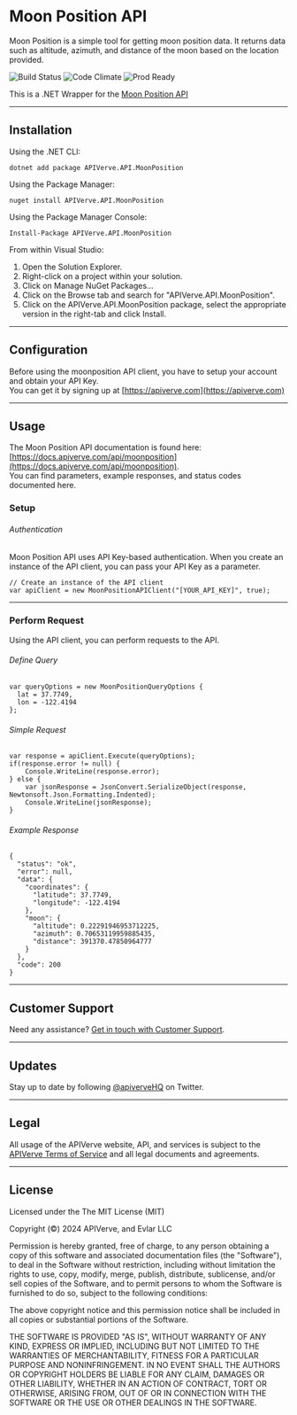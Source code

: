 Moon Position API
============

Moon Position is a simple tool for getting moon position data. It returns data such as altitude, azimuth, and distance of the moon based on the location provided.

![Build Status](https://img.shields.io/badge/build-passing-green)
![Code Climate](https://img.shields.io/badge/maintainability-B-purple)
![Prod Ready](https://img.shields.io/badge/production-ready-blue)

This is a .NET Wrapper for the [Moon Position API](https://apiverve.com/marketplace/api/moonposition)

---

## Installation

Using the .NET CLI:
```
dotnet add package APIVerve.API.MoonPosition
```

Using the Package Manager:
```
nuget install APIVerve.API.MoonPosition
```

Using the Package Manager Console:
```
Install-Package APIVerve.API.MoonPosition
```

From within Visual Studio:

1. Open the Solution Explorer.
2. Right-click on a project within your solution.
3. Click on Manage NuGet Packages...
4. Click on the Browse tab and search for "APIVerve.API.MoonPosition".
5. Click on the APIVerve.API.MoonPosition package, select the appropriate version in the right-tab and click Install.


---

## Configuration

Before using the moonposition API client, you have to setup your account and obtain your API Key.  
You can get it by signing up at [https://apiverve.com](https://apiverve.com)

---

## Usage

The Moon Position API documentation is found here: [https://docs.apiverve.com/api/moonposition](https://docs.apiverve.com/api/moonposition).  
You can find parameters, example responses, and status codes documented here.

### Setup

###### Authentication
Moon Position API uses API Key-based authentication. When you create an instance of the API client, you can pass your API Key as a parameter.

```
// Create an instance of the API client
var apiClient = new MoonPositionAPIClient("[YOUR_API_KEY]", true);
```

---


### Perform Request
Using the API client, you can perform requests to the API.

###### Define Query

```
var queryOptions = new MoonPositionQueryOptions {
  lat = 37.7749,
  lon = -122.4194
};
```

###### Simple Request

```
var response = apiClient.Execute(queryOptions);
if(response.error != null) {
	Console.WriteLine(response.error);
} else {
    var jsonResponse = JsonConvert.SerializeObject(response, Newtonsoft.Json.Formatting.Indented);
    Console.WriteLine(jsonResponse);
}
```

###### Example Response

```
{
  "status": "ok",
  "error": null,
  "data": {
    "coordinates": {
      "latitude": 37.7749,
      "longitude": -122.4194
    },
    "moon": {
      "altitude": 0.22291946953712225,
      "azimuth": 0.70653119959885435,
      "distance": 391370.47850964777
    }
  },
  "code": 200
}
```

---

## Customer Support

Need any assistance? [Get in touch with Customer Support](https://apiverve.com/contact).

---

## Updates
Stay up to date by following [@apiverveHQ](https://twitter.com/apiverveHQ) on Twitter.

---

## Legal

All usage of the APIVerve website, API, and services is subject to the [APIVerve Terms of Service](https://apiverve.com/terms) and all legal documents and agreements.

---

## License
Licensed under the The MIT License (MIT)

Copyright (&copy;) 2024 APIVerve, and Evlar LLC

Permission is hereby granted, free of charge, to any person obtaining a copy of this software and associated documentation files (the "Software"), to deal in the Software without restriction, including without limitation the rights to use, copy, modify, merge, publish, distribute, sublicense, and/or sell copies of the Software, and to permit persons to whom the Software is furnished to do so, subject to the following conditions:

The above copyright notice and this permission notice shall be included in all copies or substantial portions of the Software.

THE SOFTWARE IS PROVIDED "AS IS", WITHOUT WARRANTY OF ANY KIND, EXPRESS OR IMPLIED, INCLUDING BUT NOT LIMITED TO THE WARRANTIES OF MERCHANTABILITY, FITNESS FOR A PARTICULAR PURPOSE AND NONINFRINGEMENT. IN NO EVENT SHALL THE AUTHORS OR COPYRIGHT HOLDERS BE LIABLE FOR ANY CLAIM, DAMAGES OR OTHER LIABILITY, WHETHER IN AN ACTION OF CONTRACT, TORT OR OTHERWISE, ARISING FROM, OUT OF OR IN CONNECTION WITH THE SOFTWARE OR THE USE OR OTHER DEALINGS IN THE SOFTWARE.